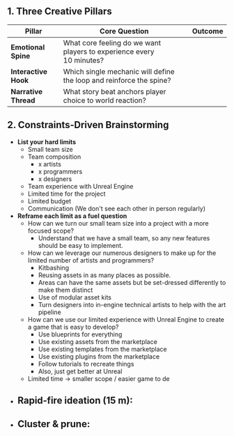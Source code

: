 
## 1. Three Creative Pillars

| Pillar               | Core Question                                                        | Outcome |
| -------------------- | -------------------------------------------------------------------- | ------- |
| **Emotional Spine**  | What core feeling do we want players to experience every 10 minutes? |         |
| **Interactive Hook** | Which single mechanic will define the loop and reinforce the spine?  |         |
| **Narrative Thread** | What story beat anchors player choice to world reaction?             |         |

## 2. Constraints‑Driven Brainstorming

- **List your hard limits**
	- Small team size
	- Team composition
		- x artists
		- x programmers
		- x designers
	- Team experience with Unreal Engine
	- Limited time for the project
	- Limited budget
	- Communication (We don't see each other in person regularly)
- **Reframe each limit as a fuel question**
	- How can we turn our small team size into a project with a more focused scope?
		- Understand that we have a small team, so any new features should be easy to implement.
	- How can we leverage our numerous designers to make up for the limited number of artists and programmers?
		- Kitbashing
		- Reusing assets in as many places as possible. 
		- Areas can have the same assets but be set-dressed differently to make them distinct
		- Use of modular asset kits
		- Turn designers into in-engine technical artists to help with the art pipeline
	- How can we use our limited experience with Unreal Engine to create a game that is easy to develop?
		- Use blueprints for everything
		- Use existing assets from the marketplace
		- Use existing templates from the marketplace
		- Use existing plugins from the marketplace
		- Follow tutorials to recreate things
		- Also, just get better at Unreal
	- Limited time -> smaller scope / easier game to de
- **Rapid‑fire ideation (15 m)**:
	-
- **Cluster & prune**:
	-
